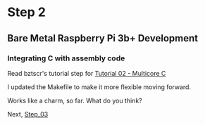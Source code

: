 # Step 2
## Bare Metal Raspberry Pi 3b+ Development

### Integrating C with assembly code
Read bztscr's tutorial step for [Tutorial 02 - Multicore C](https://github.com/bztsrc/raspi3-tutorial/blob/master/02_multicorec/README.md)

I updated the Makefile to make it more flexible moving forward.

Works like a charm, so far. What do you think?

Next, [Step_03](./Step_03/README.md)